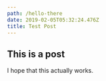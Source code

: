 ```yaml
---
path: /hello-there
date: 2019-02-05T05:32:24.476Z
title: Test Post
---
```

## This is a post

I hope that this actually works.
